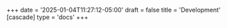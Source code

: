 +++
date = '2025-01-04T11:27:12-05:00'
draft = false
title = 'Development'
[cascade]
  type = 'docs'
+++
